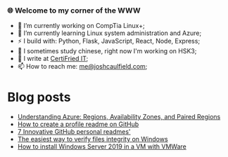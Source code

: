 ### 🌐 Welcome to my corner of the WWW

<!--
**Coolfield/coolfield** is a ✨ _special_ ✨ repository because its `README.md` (this file) appears on your GitHub profile.
-->

<!-- Here are some ideas to get you started: -->

- 🔭 I’m currently working on CompTia Linux+;
- 🌱 I’m currently learning Linux system administration and Azure;
- ⚡ I build with: Python, Flask, JavaScript, React, Node, Express;
- 🥮 I sometimes study chinese, right now I'm working on HSK3;
- 📝 I write at [CertiFried IT](https://certifriedit.com/);
- 📫 How to reach me: me@joshcaulfield.com;
<!-- - 👯 I’m looking to collaborate on vertical farming automation; -->
<!-- - 🤔 I’m looking for help with ; -->
<!-- - 💬 Ask me about ...; -->
# Blog posts
<!-- BLOG-POST-LIST:START -->
- [Understanding Azure: Regions, Availability Zones, and Paired Regions](https://certifriedit.com/understanding-azure-regions/)
- [How to create a profile readme on GitHub](https://certifriedit.com/how-to-create-a-profile-readme-on-github/)
- [7 Innovative GitHub personal readmes'](https://certifriedit.com/7-innovative-github-personal-readmes/)
- [The easiest way to verify files integrity on Windows](https://certifriedit.com/how-to-verify-files-integrity-on-windows/)
- [How to install Windows Server 2019 in a VM with VMWare](https://certifriedit.com/how-to-install-windows-server-2019-in-a-vm-with-vmware/)
<!-- BLOG-POST-LIST:END -->
